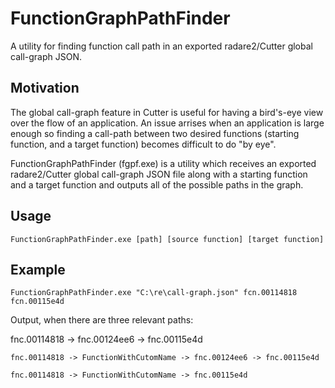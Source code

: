 # FunctionGraphPathFinder
A utility for finding function call path in an exported radare2/Cutter global call-graph JSON.

## Motivation
The global call-graph feature in Cutter is useful for having a bird's-eye view over the flow of an application.
An issue arrises when an application is large enough so finding a call-path between two desired functions (starting function, and a target function) becomes difficult to do "by eye".

FunctionGraphPathFinder (fgpf.exe) is a utility which receives an exported radare2/Cutter global call-graph JSON file along with a starting function and a target function and outputs all of the possible paths in the graph.

## Usage
`FunctionGraphPathFinder.exe [path] [source function] [target function]`

## Example
`FunctionGraphPathFinder.exe "C:\re\call-graph.json" fcn.00114818 fcn.00115e4d`

Output, when there are three relevant paths:

<div><span class="text-red">fnc.00114818</span> -&gt; fnc.00124ee6 -&gt; fnc.00115e4d</div>

`fnc.00114818 -> FunctionWithCutomName -> fnc.00124ee6 -> fnc.00115e4d`

`fnc.00114818 -> FunctionWithCutomName -> fnc.00115e4d`
